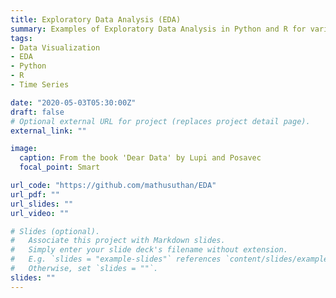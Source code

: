 ```yaml
---
title: Exploratory Data Analysis (EDA)
summary: Examples of Exploratory Data Analysis in Python and R for various types of data.
tags:
- Data Visualization
- EDA
- Python
- R
- Time Series

date: "2020-05-03T05:30:00Z"
draft: false
# Optional external URL for project (replaces project detail page).
external_link: ""

image:
  caption: From the book 'Dear Data' by Lupi and Posavec
  focal_point: Smart

url_code: "https://github.com/mathusuthan/EDA"
url_pdf: ""
url_slides: ""
url_video: ""

# Slides (optional).
#   Associate this project with Markdown slides.
#   Simply enter your slide deck's filename without extension.
#   E.g. `slides = "example-slides"` references `content/slides/example-slides.md`.
#   Otherwise, set `slides = ""`.
slides: ""
---
```



